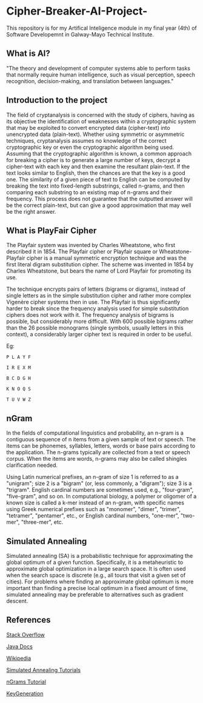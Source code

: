 # Cipher-Breaker-AI-Project-

This repository is for my Artifical Inteligence module in my final year (4th) of Software Developemnt in Galway-Mayo Technical Institute.

## What is AI?

"The theory and development of computer systems able to perform tasks
that normally require human intelligence, such as visual perception, speech
recognition, decision-making, and translation between languages."

## Introduction to the project

The field of cryptanalysis is concerned with the study of ciphers, having as its objective the
identification of weaknesses within a cryptographic system that may be exploited to convert
encrypted data (cipher-text) into unencrypted data (plain-text). Whether using symmetric or
asymmetric techniques, cryptanalysis assumes no knowledge of the correct cryptographic key
or even the cryptographic algorithm being used.
Assuming that the cryptographic algorithm is known, a common approach for breaking a cipher
is to generate a large number of keys, decrypt a cipher-text with each key and then examine the
resultant plain-text. If the text looks similar to English, then the chances are that the key is a
good one. The similarity of a given piece of text to English can be computed by breaking the
text into fixed-length substrings, called n-grams, and then comparing each substring to an
existing map of n-grams and their frequency. This process does not guarantee that the outputted
answer will be the correct plain-text, but can give a good approximation that may well be the
right answer.

## What is PlayFair Cipher


The Playfair system was invented by Charles Wheatstone, who first described it in 1854.
The Playfair cipher or Playfair square or Wheatstone-Playfair cipher is a manual symmetric encryption technique and was the first literal digram substitution cipher. The scheme was invented in 1854 by Charles Wheatstone, but bears the name of Lord Playfair for promoting its use.

The technique encrypts pairs of letters (bigrams or digrams), instead of single letters as in the simple substitution cipher and rather more complex Vigenère cipher systems then in use. The Playfair is thus significantly harder to break since the frequency analysis used for simple substitution ciphers does not work with it. The frequency analysis of bigrams is possible, but considerably more difficult. With 600 possible bigrams rather than the 26 possible monograms (single symbols, usually letters in this context), a considerably larger cipher text is required in order to be useful.

Eg: 

    P L A Y F

    I R E X M
    
    B C D G H
    
    K N O Q S
    
    T U V W Z
    
## nGram 
In the fields of computational linguistics and probability, an n-gram is a contiguous sequence of n items from a given sample of text or speech. The items can be phonemes, syllables, letters, words or base pairs according to the application. The n-grams typically are collected from a text or speech corpus. When the items are words, n-grams may also be called shingles clarification needed.

Using Latin numerical prefixes, an n-gram of size 1 is referred to as a "unigram"; size 2 is a "bigram" (or, less commonly, a "digram"); size 3 is a "trigram". English cardinal numbers are sometimes used, e.g., "four-gram", "five-gram", and so on. In computational biology, a polymer or oligomer of a known size is called a k-mer instead of an n-gram, with specific names using Greek numerical prefixes such as "monomer", "dimer", "trimer", "tetramer", "pentamer", etc., or English cardinal numbers, "one-mer", "two-mer", "three-mer", etc.

## Simulated Annealing
Simulated annealing (SA) is a probabilistic technique for approximating the global optimum of a given function. Specifically, it is a metaheuristic to approximate global optimization in a large search space. It is often used when the search space is discrete (e.g., all tours that visit a given set of cities). For problems where finding an approximate global optimum is more important than finding a precise local optimum in a fixed amount of time, simulated annealing may be preferable to alternatives such as gradient descent.

## References

[Stack Overflow](https://stackoverflow.com/)

[Java Docs](https://docs.oracle.com/en/)

[Wikipedia](https://en.wikipedia.org/wiki/Main_Page)

[Simulated Annealing Tutorials](http://www.theprojectspot.com/tutorial-post/simulated-annealing-algorithm-for-beginners/6)

[nGrams Tutorial](https://stackoverflow.com/questions/3656762/n-gram-generation-from-a-sentence)

[KeyGeneration](https://docs.oracle.com/javase/7/docs/api/javax/crypto/KeyGenerator.html)

